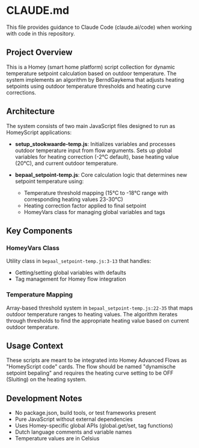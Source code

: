 # CLAUDE.md

This file provides guidance to Claude Code (claude.ai/code) when working with code in this repository.

## Project Overview

This is a Homey (smart home platform) script collection for dynamic temperature setpoint calculation based on outdoor temperature. The system implements an algorithm by BerndGaykema that adjusts heating setpoints using outdoor temperature thresholds and heating curve corrections.

## Architecture

The system consists of two main JavaScript files designed to run as HomeyScript applications:

- **setup_stookwaarde-temp.js**: Initializes variables and processes outdoor temperature input from flow arguments. Sets up global variables for heating correction (-2°C default), base heating value (20°C), and current outdoor temperature.

- **bepaal_setpoint-temp.js**: Core calculation logic that determines new setpoint temperature using:
  - Temperature threshold mapping (15°C to -18°C range with corresponding heating values 23-30°C)
  - Heating correction factor applied to final setpoint
  - HomeyVars class for managing global variables and tags

## Key Components

### HomeyVars Class
Utility class in `bepaal_setpoint-temp.js:3-13` that handles:
- Getting/setting global variables with defaults
- Tag management for Homey flow integration

### Temperature Mapping
Array-based threshold system in `bepaal_setpoint-temp.js:22-35` that maps outdoor temperature ranges to heating values. The algorithm iterates through thresholds to find the appropriate heating value based on current outdoor temperature.

## Usage Context

These scripts are meant to be integrated into Homey Advanced Flows as "HomeyScript code" cards. The flow should be named "dynamische setpoint bepaling" and requires the heating curve setting to be OFF (Sluiting) on the heating system.

## Development Notes

- No package.json, build tools, or test frameworks present
- Pure JavaScript without external dependencies
- Uses Homey-specific global APIs (global.get/set, tag functions)
- Dutch language comments and variable names
- Temperature values are in Celsius